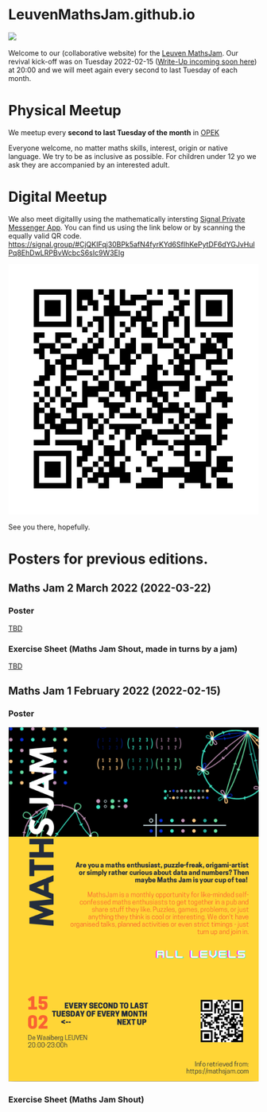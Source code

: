 # LeuvenMathsJam.github.io

![](https://www.mathsjam.com/assets/images/papy.svg)

Welcome to our (collaborative website) for the [Leuven MathsJam](https://mathsjam.com/cities/leuven/). Our revival kick-off was on Tuesday 2022-02-15 ([Write-Up incoming soon here](https://aperiodical.com)) at 20:00 and we will meet again every second to last Tuesday of each month. 

# Physical Meetup

We meetup every **second to last Tuesday of the month** in [OPEK](https://www.openstreetmap.org/way/94781952)

Everyone welcome, no matter maths skills, interest, origin or native language. We try to be as inclusive as possible. For children under 12 yo we ask they are accompanied by an interested adult.

# Digital Meetup

We also meet digitallly using the mathematically intersting [Signal Private Messenger App](https://signal.org/download). You can find us using the link below or by scanning the equally valid QR code.
https://signal.group/#CjQKIFqj30BPk5afN4fyrKYd6SfIhKePytDF6dYGJvHulPq8EhDwLRPBvWcbcS6sIc9W3EIg

![](/figures/MathsJamQR.png)

See you there, hopefully.


# Posters for previous editions.

## Maths Jam 2 March 2022 (2022-03-22)

### Poster
[TBD](https://localhost)

### Exercise Sheet (Maths Jam Shout, made in turns by a jam)
[TBD](https://localhost)

## Maths Jam 1 February 2022 (2022-02-15)

### Poster
![](/figures/mathsjam-2022-15-02-crop.png)
### Exercise Sheet (Maths Jam Shout)
[](https://github.com/MathsJL/MathsJL.github.io/blob/ba186f90b9a513b9cd2036a66455cf23b4f2d3fa/archive/2022-02-16-MJShout.pdf)
